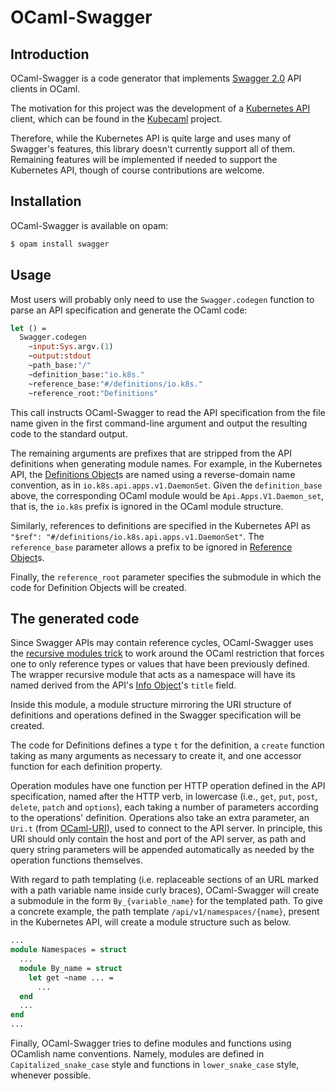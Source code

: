 # OCaml-Swagger

## Introduction

OCaml-Swagger is a code generator that implements
[Swagger 2.0](https://github.com/OAI/OpenAPI-Specification/blob/master/versions/2.0.md)
API clients in OCaml.

The motivation for this project was the development of a
[Kubernetes API](https://kubernetes.io/docs/reference/)
client, which can be found in the
[Kubecaml](https://github.com/andrenth/kubecaml)
project.

Therefore, while the Kubernetes API is quite large and uses many of Swagger's
features, this library doesn't currently support all of them. Remaining features
will be implemented if needed to support the Kubernetes API, though of course
contributions are welcome.

## Installation

OCaml-Swagger is available on opam:

```sh
$ opam install swagger
```

## Usage

Most users will probably only need to use the `Swagger.codegen` function to
parse an API specification and generate the OCaml code:

```ocaml
let () =
  Swagger.codegen
    ~input:Sys.argv.(1)
    ~output:stdout
    ~path_base:"/"
    ~definition_base:"io.k8s."
    ~reference_base:"#/definitions/io.k8s."
    ~reference_root:"Definitions"
```

This call instructs OCaml-Swagger to read the API specification from the file
name given in the first command-line argument and output the resulting code to
the standard output.

The remaining arguments are prefixes that are stripped from the API definitions
when generating module names. For example, in the Kubernetes API, the
[Definitions Object](https://github.com/OAI/OpenAPI-Specification/blob/master/versions/2.0.md#definitionsObject)s
are named using a reverse-domain name convention, as in
`io.k8s.api.apps.v1.DaemonSet`. Given the `definition_base` above, the
corresponding OCaml module would be `Api.Apps.V1.Daemon_set`, that is, the
`io.k8s` prefix is ignored in the OCaml module structure.

Similarly, references to definitions are specified in the Kubernetes API as
`"$ref": "#/definitions/io.k8s.api.apps.v1.DaemonSet"`. The `reference_base`
parameter allows a prefix to be ignored in
[Reference Object](https://github.com/OAI/OpenAPI-Specification/blob/master/versions/2.0.md#referenceObject)s.

Finally, the `reference_root` parameter specifies the submodule in which the
code for Definition Objects will be created.

## The generated code

Since Swagger APIs may contain reference cycles, OCaml-Swagger uses the
[recursive modules trick](https://blog.janestreet.com/a-trick-recursive-modules-from-recursive-signatures/)
to work around the OCaml restriction that forces one to only reference types or
values that have been previously defined. The wrapper recursive module that
acts as a namespace will have its named derived from the API's
[Info Object](https://github.com/OAI/OpenAPI-Specification/blob/master/versions/2.0.md#infoObject)'s
`title` field.

Inside this module, a module structure mirroring the URI structure of
definitions and operations defined in the Swagger specification will be created.

The code for Definitions defines a type `t` for the definition, a `create`
function taking as many arguments as necessary to create it, and one accessor
function for each definition property.

Operation modules have one function per HTTP operation defined in the API
specification, named after the HTTP verb, in lowercase (i.e., `get`, `put`,
`post`, `delete`, `patch` and `options`), each taking a number of parameters
according to the operations' definition. Operations also take an extra
parameter, an `Uri.t` (from [OCaml-URI](https://github.com/mirage/ocaml-uri)),
used to connect to the API server. In principle, this URI should only contain
the host and port of the API server, as path and query string parameters will
be appended automatically as needed by the operation functions themselves.

With regard to path templating (i.e. replaceable sections of an URL marked with
a path variable name inside curly braces), OCaml-Swagger will create a submodule
in the form `By_{variable_name}` for the templated path. To give a concrete
example, the path template `/api/v1/namespaces/{name}`, present in the
Kubernetes API, will create a module structure such as below.

```ocaml
...
module Namespaces = struct
  ...
  module By_name = struct
    let get ~name ... =
      ...
  end
  ...
end
...
```

Finally, OCaml-Swagger tries to define modules and functions using OCamlish
name conventions. Namely, modules are defined in `Capitalized_snake_case` style
and functions in `lower_snake_case` style, whenever possible.
